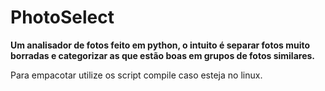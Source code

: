 **PhotoSelect**
===

**Um analisador de fotos feito em python, o intuito é separar fotos muito borradas e categorizar as que estão boas em grupos de fotos similares.**

Para empacotar utilize os script compile caso esteja no linux.
